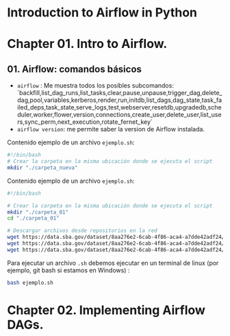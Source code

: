 # Introduction to Airflow in Python

# Chapter 01. Intro to Airflow.

## 01. Airflow: comandos básicos
-  `airflow` : Me muestra todos los posibles subcomandos:  ´backfill,list_dag_runs,list_tasks,clear,pause,unpause,trigger_dag,delete_dag,pool,variables,kerberos,render,run,initdb,list_dags,dag_state,task_failed_deps,task_state,serve_logs,test,webserver,resetdb,upgradedb,scheduler,worker,flower,version,connections,create_user,delete_user,list_users,sync_perm,next_execution,rotate_fernet_key´
-  `airflow version`: me permite saber la version de Airflow instalada.



Contenido ejemplo de un archivo `ejemplo.sh`:
```bash
#!/bin/bash
# Crear la carpeta en la misma ubicación donde se ejecuta el script
mkdir "./carpeta_nueva"
```

Contenido ejemplo de un archivo `ejemplo.sh`:
```bash
#!/bin/bash

# Crear la carpeta en la misma ubicación donde se ejecuta el script
mkdir "./carpeta_01"
cd "./carpeta_01"

# Descargar archivos desde repositorios en la red
wget https://data.sba.gov/dataset/8aa276e2-6cab-4f86-aca4-a7dde42adf24/resource/aab8e9f9-36d1-42e1-b3ba-e59c79f1d7f0/download/ppp-data-dictionary.xlsx
wget https://data.sba.gov/dataset/8aa276e2-6cab-4f86-aca4-a7dde42adf24/resource/137436c9-408e-47e9-a7f3-b9a1871c4e11/download/public_up_to_150k_1_230331.csv
wget https://data.sba.gov/dataset/8aa276e2-6cab-4f86-aca4-a7dde42adf24/resource/67b6b208-7116-4e8d-9a56-7168b42cda4a/download/public_up_to_150k_2_230331.csv
```



Para ejecutar un archivo `.sh` debemos ejecutar en un terminal de linux (por ejemplo, git bash si estamos en Windows) :
```bash
bash ejemplo.sh
```

# Chapter 02. Implementing Airflow DAGs.
